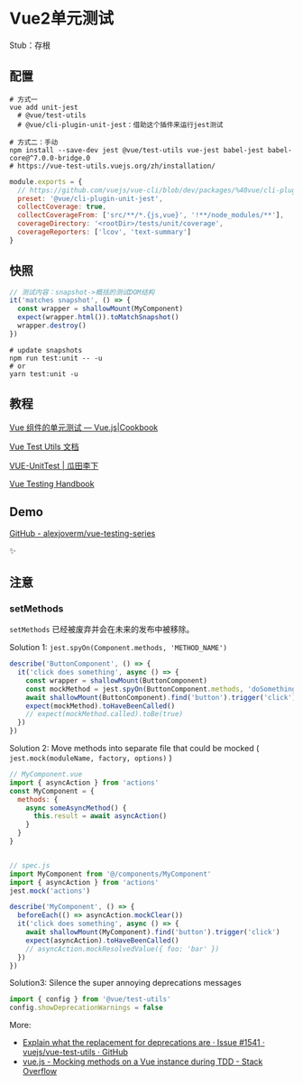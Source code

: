 # Vue2单元测试

Stub：存根

## 配置

```shell
# 方式一
vue add unit-jest
  # @vue/test-utils
  # @vue/cli-plugin-unit-jest：借助这个插件来运行jest测试
```

```shell
# 方式二：手动
npm install --save-dev jest @vue/test-utils vue-jest babel-jest babel-core@^7.0.0-bridge.0
# https://vue-test-utils.vuejs.org/zh/installation/
```

```js
module.exports = {
  // https://github.com/vuejs/vue-cli/blob/dev/packages/%40vue/cli-plugin-unit-jest/presets/default/jest-preset.js
  preset: '@vue/cli-plugin-unit-jest',
  collectCoverage: true,
  collectCoverageFrom: ['src/**/*.{js,vue}', '!**/node_modules/**'],
  coverageDirectory: '<rootDir>/tests/unit/coverage',
  coverageReporters: ['lcov', 'text-summary']
}
```

## 快照

```js
// 测试内容：snapshot->概括的测试DOM结构
it('matches snapshot', () => {
  const wrapper = shallowMount(MyComponent)
  expect(wrapper.html()).toMatchSnapshot()
  wrapper.destroy()
})
```

```shell
# update snapshots
npm run test:unit -- -u
# or
yarn test:unit -u
```



## 教程

[Vue 组件的单元测试 — Vue.js|Cookbook](https://cn.vuejs.org/v2/cookbook/unit-testing-vue-components.html)

[Vue Test Utils 文档](https://vue-test-utils.vuejs.org/zh/)

[VUE-UnitTest | 瓜田李下](https://holylovelqq.github.io/vue/VueUnitTest.html)

[Vue Testing Handbook](https://lmiller1990.github.io/vue-testing-handbook/zh-CN)



## Demo

[GitHub - alexjoverm/vue-testing-series](https://github.com/alexjoverm/vue-testing-series)

✨



## 注意

### setMethods

`setMethods` 已经被废弃并会在未来的发布中被移除。

Solution 1: `jest.spyOn(Component.methods, 'METHOD_NAME')`

```js
describe('ButtonComponent', () => {
  it('click does something', async () => {
    const wrapper = shallowMount(ButtonComponent)
    const mockMethod = jest.spyOn(ButtonComponent.methods, 'doSomething')
    await shallowMount(ButtonComponent).find('button').trigger('click')
    expect(mockMethod).toHaveBeenCalled()
    // expect(mockMethod.called).toBe(true)
  })
})
```

Solution 2: Move methods into separate file that could be mocked ( `jest.mock(moduleName, factory, options)` )

```js
// MyComponent.vue
import { asyncAction } from 'actions'
const MyComponent = {
  methods: {
    async someAsyncMethod() {
      this.result = await asyncAction()
    }
  }
}


// spec.js
import MyComponent from '@/components/MyComponent'
import { asyncAction } from 'actions'
jest.mock('actions')

describe('MyComponent', () => {
  beforeEach(() => asyncAction.mockClear())
  it('click does something', async () => {
    await shallowMount(MyComponent).find('button').trigger('click')
    expect(asyncAction).toHaveBeenCalled()
    // asyncAction.mockResolvedValue({ foo: 'bar' })
  })
})
```

Solution3: Silence the super annoying deprecations messages 

```js
import { config } from '@vue/test-utils'
config.showDeprecationWarnings = false
```

More:

- [Explain what the replacement for deprecations are · Issue #1541 · vuejs/vue-test-utils · GitHub](https://github.com/vuejs/vue-test-utils/issues/1541)
- [vue.js - Mocking methods on a Vue instance during TDD - Stack Overflow](https://stackoverflow.com/questions/53799460/mocking-methods-on-a-vue-instance-during-tdd)
